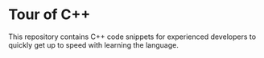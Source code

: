 # Tour of C++
This repository contains C++ code snippets for experienced developers to quickly get up to speed with learning the language.

